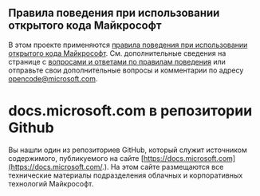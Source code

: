 ## <a name="microsoft-open-source-code-of-conduct"></a>Правила поведения при использовании открытого кода Майкрософт

В этом проекте применяются [правила поведения при использовании открытого кода Майкрософт](https://opensource.microsoft.com/codeofconduct/).
См. дополнительные сведения на странице с [вопросами и ответами по правилам поведения](https://opensource.microsoft.com/codeofconduct/faq/) или отправьте свои дополнительные вопросы и комментарии по адресу [opencode@microsoft.com](mailto:opencode@microsoft.com).

# <a name="docsmicrosoftcom-github-repository"></a>docs.microsoft.com в репозитории Github

Вы нашли один из репозиториев GitHub, который служит источником содержимого, публикуемого на сайте [https://docs.microsoft.com](https://docs.microsoft.com/.). На этом сайте размещаются все технические материалы подразделения облачных и корпоративных технологий Майкрософт.
